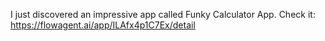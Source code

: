 I just discovered an impressive app called Funky Calculator App. Check it: https://flowagent.ai/app/ILAfx4p1C7Ex/detail
